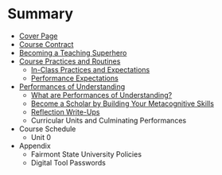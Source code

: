 # Summary

* [Cover Page](README.md)
* [Course Contract](course_contract.md)
* [Becoming a Teaching Superhero](becoming_a_teaching_superhero.md)
* [Course Practices and Routines](course_practices_and_routines.md)
   * [In-Class Practices and Expectations](in-class_practices_and_expectations.md)
   * [Performance Expectations](performance_expectations.md)
* [Performances of Understanding](performances_of_understanding.md)
   * [What are Performances of Understanding?](what_are_performances_of_understanding.md)
   * [Become a Scholar by Building Your Metacognitive Skills](become_a_scholar_by_building_your_metacognitive_sk.md)
   * [Reflection Write-Ups](reflection_write-ups.md)
   * Curricular Units and Culminating Performances
* Course Schedule
   * Unit 0
* Appendix
   * Fairmont State University Policies
   * Digital Tool Passwords

